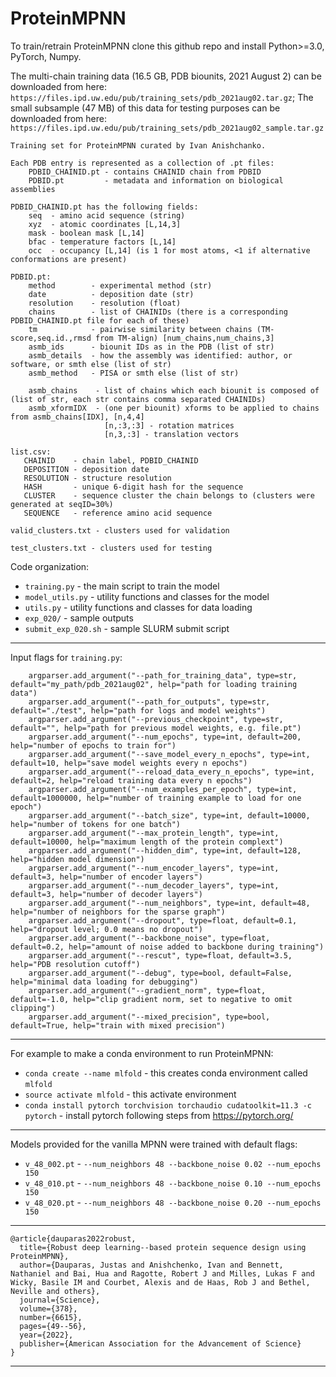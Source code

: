 # ProteinMPNN
To train/retrain ProteinMPNN clone this github repo and install Python>=3.0, PyTorch, Numpy. 

The multi-chain training data (16.5 GB, PDB biounits, 2021 August 2) can be downloaded from here: `https://files.ipd.uw.edu/pub/training_sets/pdb_2021aug02.tar.gz`; The small subsample (47 MB) of this data for testing purposes can be downloaded from here: `https://files.ipd.uw.edu/pub/training_sets/pdb_2021aug02_sample.tar.gz`

```
Training set for ProteinMPNN curated by Ivan Anishchanko.

Each PDB entry is represented as a collection of .pt files:
    PDBID_CHAINID.pt - contains CHAINID chain from PDBID
    PDBID.pt         - metadata and information on biological assemblies

PDBID_CHAINID.pt has the following fields:
    seq  - amino acid sequence (string)
    xyz  - atomic coordinates [L,14,3]
    mask - boolean mask [L,14]
    bfac - temperature factors [L,14]
    occ  - occupancy [L,14] (is 1 for most atoms, <1 if alternative conformations are present)

PDBID.pt:
    method        - experimental method (str)
    date          - deposition date (str)
    resolution    - resolution (float)
    chains        - list of CHAINIDs (there is a corresponding PDBID_CHAINID.pt file for each of these)
    tm            - pairwise similarity between chains (TM-score,seq.id.,rmsd from TM-align) [num_chains,num_chains,3]
    asmb_ids      - biounit IDs as in the PDB (list of str)
    asmb_details  - how the assembly was identified: author, or software, or smth else (list of str)
    asmb_method   - PISA or smth else (list of str)

    asmb_chains    - list of chains which each biounit is composed of (list of str, each str contains comma separated CHAINIDs)
    asmb_xformIDX  - (one per biounit) xforms to be applied to chains from asmb_chains[IDX], [n,4,4]
                     [n,:3,:3] - rotation matrices
                     [n,3,:3] - translation vectors

list.csv:
   CHAINID    - chain label, PDBID_CHAINID
   DEPOSITION - deposition date
   RESOLUTION - structure resolution
   HASH       - unique 6-digit hash for the sequence
   CLUSTER    - sequence cluster the chain belongs to (clusters were generated at seqID=30%)
   SEQUENCE   - reference amino acid sequence

valid_clusters.txt - clusters used for validation

test_clusters.txt - clusters used for testing
```

Code organization:
* `training.py` - the main script to train the model
* `model_utils.py` - utility functions and classes for the model
* `utils.py` - utility functions and classes for data loading
* `exp_020/` - sample outputs
* `submit_exp_020.sh` - sample SLURM submit script
-----------------------------------------------------------------------------------------------------
Input flags for `training.py`:
```
    argparser.add_argument("--path_for_training_data", type=str, default="my_path/pdb_2021aug02", help="path for loading training data")
    argparser.add_argument("--path_for_outputs", type=str, default="./test", help="path for logs and model weights")
    argparser.add_argument("--previous_checkpoint", type=str, default="", help="path for previous model weights, e.g. file.pt")
    argparser.add_argument("--num_epochs", type=int, default=200, help="number of epochs to train for")
    argparser.add_argument("--save_model_every_n_epochs", type=int, default=10, help="save model weights every n epochs")
    argparser.add_argument("--reload_data_every_n_epochs", type=int, default=2, help="reload training data every n epochs")
    argparser.add_argument("--num_examples_per_epoch", type=int, default=1000000, help="number of training example to load for one epoch")
    argparser.add_argument("--batch_size", type=int, default=10000, help="number of tokens for one batch")
    argparser.add_argument("--max_protein_length", type=int, default=10000, help="maximum length of the protein complext")
    argparser.add_argument("--hidden_dim", type=int, default=128, help="hidden model dimension")
    argparser.add_argument("--num_encoder_layers", type=int, default=3, help="number of encoder layers")
    argparser.add_argument("--num_decoder_layers", type=int, default=3, help="number of decoder layers")
    argparser.add_argument("--num_neighbors", type=int, default=48, help="number of neighbors for the sparse graph")
    argparser.add_argument("--dropout", type=float, default=0.1, help="dropout level; 0.0 means no dropout")
    argparser.add_argument("--backbone_noise", type=float, default=0.2, help="amount of noise added to backbone during training")
    argparser.add_argument("--rescut", type=float, default=3.5, help="PDB resolution cutoff")
    argparser.add_argument("--debug", type=bool, default=False, help="minimal data loading for debugging")
    argparser.add_argument("--gradient_norm", type=float, default=-1.0, help="clip gradient norm, set to negative to omit clipping")
    argparser.add_argument("--mixed_precision", type=bool, default=True, help="train with mixed precision")
```
-----------------------------------------------------------------------------------------------------
For example to make a conda environment to run ProteinMPNN:
* `conda create --name mlfold` - this creates conda environment called `mlfold`
* `source activate mlfold` - this activate environment
* `conda install pytorch torchvision torchaudio cudatoolkit=11.3 -c pytorch` - install pytorch following steps from https://pytorch.org/
-----------------------------------------------------------------------------------------------------
Models provided for the vanilla MPNN were trained with default flags:
* `v_48_002.pt` - `--num_neighbors 48 --backbone_noise 0.02 --num_epochs 150`
* `v_48_010.pt` - `--num_neighbors 48 --backbone_noise 0.10 --num_epochs 150`
* `v_48_020.pt` - `--num_neighbors 48 --backbone_noise 0.20 --num_epochs 150`
-----------------------------------------------------------------------------------------------------
```
@article{dauparas2022robust,
  title={Robust deep learning--based protein sequence design using ProteinMPNN},
  author={Dauparas, Justas and Anishchenko, Ivan and Bennett, Nathaniel and Bai, Hua and Ragotte, Robert J and Milles, Lukas F and Wicky, Basile IM and Courbet, Alexis and de Haas, Rob J and Bethel, Neville and others},
  journal={Science},
  volume={378},
  number={6615},
  pages={49--56},
  year={2022},
  publisher={American Association for the Advancement of Science}
}
```
-----------------------------------------------------------------------------------------------------
